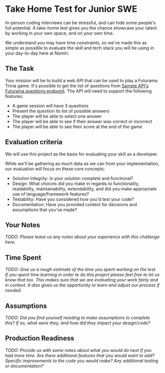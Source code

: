 # Take Home Test for Junior SWE

In-person coding interviews can be stressful, and can hide some people's full potential. A take-home test gives you the chance showcase your talent by working in your own space, and on your own time.

We understand you may have time constraints, so we've made this as simple as possible to evaluate the skill and tech stack you will be using in your day-to-day here at Namiri.

## The Task

Your mission will be to build a web API that can be used to play a Futurama Trivia game. It's possible to get the list of questions from [Sample API's Futurama questions endpoint](https://api.sampleapis.com/futurama/questions). The API will need to support the following features:

- A game session will have 3 questions
- Present the question its list of possible answers
- The player will be able to select one answer
- The player will be able to see if their answer was correct or incorrect
- The player will be able to see their score at the end of the game

## Evaluation criteria

We will use this project as the basis for evaluating your skill as a developer.

While we'll be gathering as much data as we can from your implementation, our evaluation will focus on these core concepts:

- Solution Integrity: Is your solution complete and functional?
- Design: What choices did you make in regards to functionality, readability, maintainability, extendability, and did you make appropriate use of language/framework features?
- Testability: Have you considered how you'd test your code?
- Documentation: Have you provided context for decisions and assumptions that you've made?

## Your Notes

_TODO: Please leave us any notes about your experience with this challenge here._

## Time Spent

_TODO: Give us a rough estimate of the time you spent working on the test. If you spent time learning in order to do this project please feel free to let us know that too. This makes sure that we are evaluating your work fairly and in context. It also gives us the opportunity to learn and adjust our process if needed._

## Assumptions

_TODO: Did you find yourself needing to make assumptions to complete this? If so, what were they, and how did they impact your design/code?_

## Production Readiness

_TODO: Provide us with some notes about what you would do next if you had more time. Are there additional features that you would want to add? Specific improvements to the code you would make? Any additional testing or documentation?_
